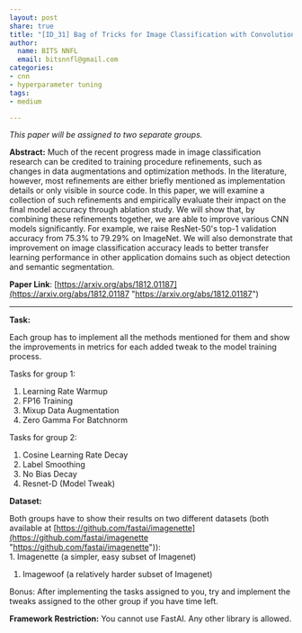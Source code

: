 ```yaml
---
layout: post
share: true
title: "[ID_31] Bag of Tricks for Image Classification with Convolutional Neural Networks"
author:
  name: BITS NNFL
  email: bitsnnfl@gmail.com
categories:
- cnn
- hyperparameter tuning
tags:
- medium

---
```

_This paper will be assigned to two separate groups._

**Abstract:** Much of the recent progress made in image classification research can be credited to training procedure refinements, such as changes in data augmentations and optimization methods. In the literature, however, most refinements are either briefly mentioned as implementation details or only visible in source code. In this paper, we will examine a collection of such refinements and empirically evaluate their impact on the final model accuracy through ablation study. We will show that, by combining these refinements together, we are able to improve various CNN models significantly. For example, we raise ResNet-50's top-1 validation accuracy from 75.3% to 79.29% on ImageNet. We will also demonstrate that improvement on image classification accuracy leads to better transfer learning performance in other application domains such as object detection and semantic segmentation.

**Paper Link**: [https://arxiv.org/abs/1812.01187](https://arxiv.org/abs/1812.01187 "https://arxiv.org/abs/1812.01187")

***

**Task:**

Each group has to implement all the methods mentioned for them and show the improvements in metrics for each added tweak to the model training process.

Tasks for group 1:

1. Learning Rate Warmup
2. FP16 Training
3. Mixup Data Augmentation
4. Zero Gamma For Batchnorm

Tasks for group 2:

1. Cosine Learning Rate Decay
2. Label Smoothing
3. No Bias Decay
4. Resnet-D (Model Tweak)

**Dataset:**

Both groups have to show their results on two different datasets (both available at [https://github.com/fastai/imagenette](https://github.com/fastai/imagenette "https://github.com/fastai/imagenette")):  
1\. Imagenette (a simpler, easy subset of Imagenet)

1. Imagewoof (a relatively harder subset of Imagenet)

Bonus: After implementing the tasks assigned to you, try and implement the tweaks assigned to the other group if you have time left.

**Framework Restriction:** You cannot use FastAI. Any other library is allowed.